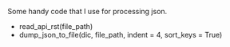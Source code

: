 Some handy code that I use for processing json. 

* read_api_rst(file_path)
* dump_json_to_file(dic, file_path, indent = 4, sort_keys = True)